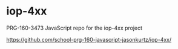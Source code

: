 # iop-4xx
PRG-160-3473 JavaScript repo for the iop-4xx project

https://github.com/school-prg-160-javascript-jasonkurtz/iop-4xx/
